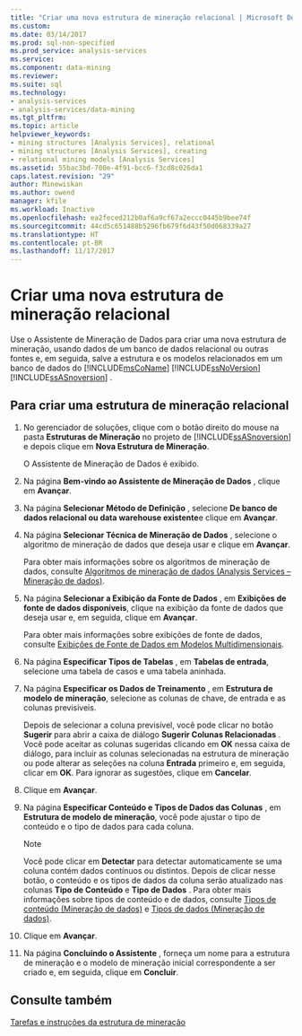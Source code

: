 ```yaml
---
title: "Criar uma nova estrutura de mineração relacional | Microsoft Docs"
ms.custom: 
ms.date: 03/14/2017
ms.prod: sql-non-specified
ms.prod_service: analysis-services
ms.service: 
ms.component: data-mining
ms.reviewer: 
ms.suite: sql
ms.technology:
- analysis-services
- analysis-services/data-mining
ms.tgt_pltfrm: 
ms.topic: article
helpviewer_keywords:
- mining structures [Analysis Services], relational
- mining structures [Analysis Services], creating
- relational mining models [Analysis Services]
ms.assetid: 55bac3bd-700e-4f91-bcc6-f3cd8c026da1
caps.latest.revision: "29"
author: Minewiskan
ms.author: owend
manager: kfile
ms.workload: Inactive
ms.openlocfilehash: ea2feced212b0af6a9cf67a2eccc0445b9bee74f
ms.sourcegitcommit: 44cd5c651488b5296fb679f6d43f50d068339a27
ms.translationtype: HT
ms.contentlocale: pt-BR
ms.lasthandoff: 11/17/2017
---
```

# <a name="create-a-new-relational-mining-structure"></a>Criar uma nova estrutura de mineração relacional
  Use o Assistente de Mineração de Dados para criar uma nova estrutura de mineração, usando dados de um banco de dados relacional ou outras fontes e, em seguida, salve a estrutura e os modelos relacionados em um banco de dados do [!INCLUDE[msCoName](../../includes/msconame-md.md)] [!INCLUDE[ssNoVersion](../../includes/ssnoversion-md.md)] [!INCLUDE[ssASnoversion](../../includes/ssasnoversion-md.md)] .  
  
## <a name="to-create-a-relational-mining-structure"></a>Para criar uma estrutura de mineração relacional  
  
1.  No gerenciador de soluções, clique com o botão direito do mouse na pasta **Estruturas de Mineração** no projeto de [!INCLUDE[ssASnoversion](../../includes/ssasnoversion-md.md)] e depois clique em **Nova Estrutura de Mineração**.  
  
     O Assistente de Mineração de Dados é exibido.  
  
2.  Na página **Bem-vindo ao Assistente de Mineração de Dados** , clique em **Avançar**.  
  
3.  Na página **Selecionar Método de Definição** , selecione **De banco de dados relacional ou data warehouse existente**e clique em **Avançar**.  
  
4.  Na página **Selecionar Técnica de Mineração de Dados** , selecione o algoritmo de mineração de dados que deseja usar e clique em **Avançar**.  
  
     Para obter mais informações sobre os algoritmos de mineração de dados, consulte [Algoritmos de mineração de dados &#40;Analysis Services – Mineração de dados&#41;](../../analysis-services/data-mining/data-mining-algorithms-analysis-services-data-mining.md).  
  
5.  Na página **Selecionar a Exibição da Fonte de Dados** , em **Exibições de fonte de dados disponíveis**, clique na exibição da fonte de dados que deseja usar e, em seguida, clique em **Avançar**.  
  
     Para obter mais informações sobre exibições de fonte de dados, consulte [Exibições de Fonte de Dados em Modelos Multidimensionais](../../analysis-services/multidimensional-models/data-source-views-in-multidimensional-models.md).  
  
6.  Na página **Especificar Tipos de Tabelas** , em **Tabelas de entrada**, selecione uma tabela de casos e uma tabela aninhada.  
  
7.  Na página **Especificar os Dados de Treinamento** , em **Estrutura de modelo de mineração**, selecione as colunas de chave, de entrada e as colunas previsíveis.  
  
     Depois de selecionar a coluna previsível, você pode clicar no botão **Sugerir** para abrir a caixa de diálogo **Sugerir Colunas Relacionadas** . Você pode aceitar as colunas sugeridas clicando em **OK** nessa caixa de diálogo, para incluir as colunas selecionadas na estrutura de mineração ou pode alterar as seleções na coluna **Entrada** primeiro e, em seguida, clicar em **OK**. Para ignorar as sugestões, clique em **Cancelar**.  
  
8.  Clique em **Avançar**.  
  
9. Na página **Especificar Conteúdo e Tipos de Dados das Colunas** , em **Estrutura de modelo de mineração**, você pode ajustar o tipo de conteúdo e o tipo de dados para cada coluna.  
  
    > [!NOTE]  
    >  Você pode clicar em **Detectar** para detectar automaticamente se uma coluna contém dados contínuos ou distintos. Depois de clicar nesse botão, o conteúdo e os tipos de dados da coluna serão atualizado nas colunas **Tipo de Conteúdo** e **Tipo de Dados** . Para obter mais informações sobre tipos de conteúdo e de dados, consulte [Tipos de conteúdo &#40;Mineração de dados&#41;](../../analysis-services/data-mining/content-types-data-mining.md) e [Tipos de dados &#40;Mineração de dados&#41;](../../analysis-services/data-mining/data-types-data-mining.md).  
  
10. Clique em **Avançar**.  
  
11. Na página **Concluindo o Assistente** , forneça um nome para a estrutura de mineração e o modelo de mineração inicial correspondente a ser criado e, em seguida, clique em **Concluir**.  
  
## <a name="see-also"></a>Consulte também  
 [Tarefas e instruções da estrutura de mineração](../../analysis-services/data-mining/mining-structure-tasks-and-how-tos.md)  
  
  
